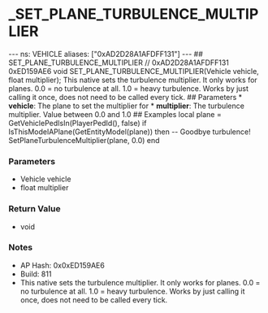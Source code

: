# _SET_PLANE_TURBULENCE_MULTIPLIER

--- ns: VEHICLE aliases: ["0xAD2D28A1AFDFF131"] --- ## SET_PLANE_TURBULENCE_MULTIPLIER  // 0xAD2D28A1AFDFF131 0xED159AE6 void SET_PLANE_TURBULENCE_MULTIPLIER(Vehicle vehicle, float multiplier);  This native sets the turbulence multiplier. It only works for planes. 0.0 = no turbulence at all. 1.0 = heavy turbulence.  Works by just calling it once, does not need to be called every tick.  ## Parameters * **vehicle**: The plane to set the multiplier for * **multiplier**: The turbulence multiplier. Value between 0.0 and 1.0  ## Examples local plane = GetVehiclePedIsIn(PlayerPedId(), false) if IsThisModelAPlane(GetEntityModel(plane)) then -- Goodbye turbulence! SetPlaneTurbulenceMultiplier(plane, 0.0) end

### Parameters
* Vehicle vehicle
* float multiplier

### Return Value
* void

### Notes
* AP Hash: 0x0xED159AE6
* Build: 811
* This native sets the turbulence multiplier. It only works for planes.
0.0 = no turbulence at all.
1.0 = heavy turbulence.
Works by just calling it once, does not need to be called every tick.


